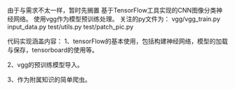 由于与需求不太一样，暂时先搁置
基于TensorFlow工具实现的CNN图像分类神经网络。
使用vgg作为模型预训练处理。
关注的py文件为：
vgg/vgg_train.py
input_data.py
test/utils.py
test/patch_pic.py

代码实现涵盖内容：
1、tensorFlow的基本使用，包括构建神经网络，模型的加载与保存，tensorboard的使用等。

2、vgg的预训练模型导入。

3、作为附属知识的简单爬虫。
  

